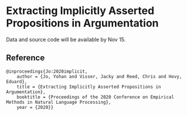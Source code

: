 # Extracting Implicitly Asserted Propositions in Argumentation
Data and source code will be available by Nov 15.

## Reference
```
@inproceedings{Jo:2020implicit,
    author = {Jo, Yohan and Visser, Jacky and Reed, Chris and Hovy, Eduard},
    title = {Extracting Implicitly Asserted Propositions in Argumentation},
    booktitle = {Proceedings of the 2020 Conference on Empirical Methods in Natural Language Processing}, 
    year = {2020}}
```
